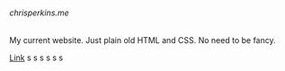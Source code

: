 ###### chrisperkins.me

My current website. Just plain old HTML and CSS. No need to be fancy.

[Link](http://www.chrisperkins.me)
s
s
s
s
s
s

